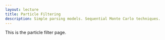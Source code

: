 ```yaml
---
layout: lecture
title: Particle Filtering
description: Simple parsing models. Sequential Monte Carlo techniques.
---
```


This is the particle filter page.
